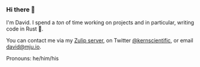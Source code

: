 ### Hi there 👋

I'm David. I spend a _ton_ of time working on projects and in particular, writing code in Rust :crab:.

You can contact me via my [Zulip server](https://davidkern.zulipchat.com), on Twitter [@kernscientific](), or email [<david@mju.io>](mailto:david@mju.io).

Pronouns: he/him/his
